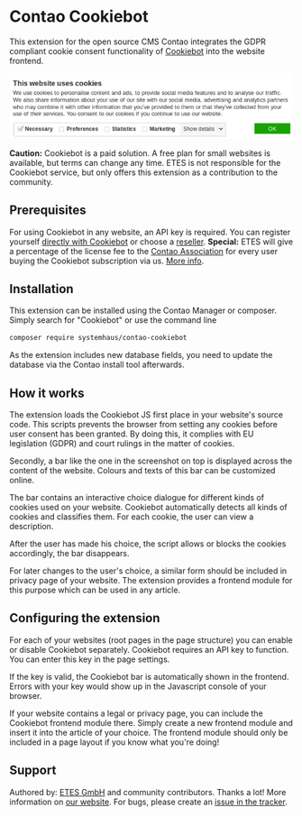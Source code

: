 # Contao Cookiebot

This extension for the open source CMS Contao integrates the GDPR compliant
cookie consent functionality of [Cookiebot](https://www.cookiebot.com/en/)
into the website frontend.

![Screenshot of Cookiebot in action](help/cookiebot-screenshot.png?raw=true "An example for the Cookiebot disclaimer bar in a website")

**Caution:** Cookiebot is a paid solution. A free plan for small websites is
available, but terms can change any time. ETES is not responsible for the
Cookiebot service, but only offers this extension as a contribution to the
community.

## Prerequisites

For using Cookiebot in any website, an API key is required. You can register
yourself [directly with Cookiebot](https://manage.cookiebot.com/de/signup) or
choose a [reseller](https://www.cookiebot.com/en/resellers/).
**Special:** ETES will give a percentage of the license fee to the
[Contao Association](https://association.contao.org/) for every user buying the
Cookiebot subscription via us. [More info](https://www.etes.de/cookiebot).

## Installation

This extension can be installed using the Contao Manager or composer. Simply
search for "Cookiebot" or use the command line

```bash
composer require systemhaus/contao-cookiebot
```

As the extension includes new database fields, you need to update the database
via the Contao install tool afterwards.

## How it works

The extension loads the Cookiebot JS first place in your website's source code.
This scripts prevents the browser from setting any cookies before user consent
has been granted. By doing this, it complies with EU legislation (GDPR) and
court rulings in the matter of cookies.

Secondly, a bar like the one in the screenshot on top is displayed across the
content of the website. Colours and texts of this bar can be customized online.

The bar contains an interactive choice dialogue for different kinds of cookies
used on your website. Cookiebot automatically detects all kinds of cookies and
classifies them. For each cookie, the user can view a description.

After the user has made his choice, the script allows or blocks the cookies
accordingly, the bar disappears.

For later changes to the user's choice, a similar form should be included in
privacy page of your website. The extension provides a frontend module for this
purpose which can be used in any article.

## Configuring the extension

For each of your websites (root pages in the page structure) you can enable
or disable Cookiebot separately. Cookiebot requires an API key to function.
You can enter this key in the page settings.

If the key is valid, the Cookiebot bar is automatically shown in the frontend.
Errors with your key would show up in the Javascript console of your browser.

If your website contains a legal or privacy page, you can include the Cookiebot
frontend module there. Simply create a new frontend module and insert it into
the article of your choice. The frontend module should only be included in a
page layout if you know what you're doing!

## Support

Authored by: [ETES GmbH](https://github.com/systemhaus/) and community
contributors. Thanks a lot!
More information on [our website](https://www.etes.de/cookiebot).
For bugs, please create an [issue in the tracker](https://github.com/systemhaus/contao-cookiebot/issues).

